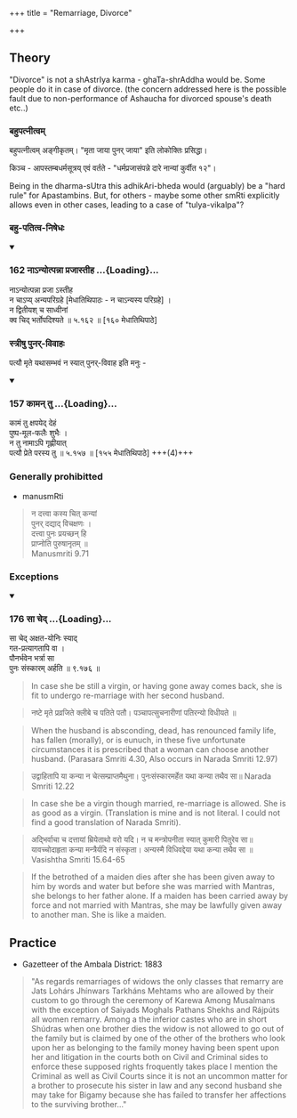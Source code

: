 +++
title = "Remarriage, Divorce"

+++

## Theory
"Divorce" is not a shAstrIya karma - ghaTa-shrAddha would be. Some people do it in case of divorce. (the concern addressed here is the possible fault due to non-performance of Ashaucha for divorced spouse's death etc..)

### बहुपत्नीत्वम्
बहुपत्नीत्वम् अङ्गीकृतम्। "मृता जाया पुनर् जाया" इति लोकोक्तिः प्रसिद्धा।  

किञ्च - आपस्तम्बधर्मसूत्रय् एवं वर्तते - "धर्मप्रजासंपन्ने दारे नान्यां कुर्वीत १२"।

Being in the dharma-sUtra this adhikAri-bheda would (arguably) be a "hard rule" for Apastambins. 
But, for others - maybe some other smRti explicitly allows even in other cases, leading to a case of "tulya-vikalpa"?

### बहु-पतित्व-निषेधः

<div class="js_include" includetitle="true" newlevelforh1="3" unfilled url="/kalpAntaram/smRtiH/manuH/vishvAsa-prastutiH/05/162_nA-nyotpannA_prajAstIha.md">
<details open><summary><h3>162 नाऽन्योत्पन्ना प्रजास्तीह ...{Loading}...</h3></summary>

नाऽन्योत्पन्ना प्रजा ऽस्तीह  
न चाऽप्य् अन्यपरिग्रहे [मेधातिथिपाठः - न चाऽन्यस्य परिग्रहे] ।  
न द्वितीयश् च साध्वीनां  
क्व चिद् भर्तोपदिश्यते  ॥ ५.१६२ ॥ [१६० मेधातिथिपाठे]
</details>
</div>

### स्त्रीषु पुनर्-विवाहः
पत्यौ मृते यथासम्भवं न स्यात् पुनर्-विवाह इति मनुः -

<div class="js_include" includetitle="true" newlevelforh1="3" unfilled url="/kalpAntaram/smRtiH/manuH/vishvAsa-prastutiH/05/157_kAman_tu.md">
<details open><summary><h3>157 कामन् तु ...{Loading}...</h3></summary>

कामं तु क्षपयेद् देहं  
पुष्प-मूल-फलैः शुभैः ।  
न तु नामाऽपि गृह्णीयात्  
पत्यौ प्रेते परस्य तु  ॥ ५.१५७ ॥ [१५५ मेधातिथिपाठे] +++(4)+++
</details>
</div>



### Generally prohibitted
- manusmRti

>  न दत्त्वा कस्य चित् कन्यां  
> पुनर् दद्याद् विचक्षणः ।  
> दत्त्वा पुनः प्रयच्छन् हि  
> प्राप्नोति पुरुषानृतम् ॥  
> Manusmriti 9.71
 
### Exceptions

<div class="js_include" includetitle="true" newlevelforh1="3" unfilled url="/kalpAntaram/smRtiH/manuH/vishvAsa-prastutiH/09/176_sA_ched.md">
<details open><summary><h3>176 सा चेद् ...{Loading}...</h3></summary>

सा चेद् अक्षत-योनिः स्याद्  
गत-प्रत्यागतापि वा ।  
पौनर्भवेन भर्त्रा सा  
पुनः संस्कारम् अर्हति  ॥ ९.१७६ ॥
</details>
</div>

> In case she be still a virgin, or having gone away comes back, she is fit to undergo re-marriage with her second husband.

> नष्टे मृते प्रव्रजिते क्लीबे च पतिते पतौ। पञ्चापत्सुचनारीणां पतिरन्यो विधीयते ॥ 
  
> When the husband is absconding, dead, has renounced family life, has fallen (morally), or is eunuch, in these five unfortunate circumstances it is prescribed that a woman can choose another husband. (Parasara Smriti 4.30, Also occurs in Narada Smriti 12.97)

> उद्वाहितापि या कन्या न चेत्सम्प्राप्तमैथुना। पुनःसंस्कारमर्हेत यथा कन्या तथैव सा॥ Narada Smriti 12.22

> In case she be a virgin though married, re-marriage is allowed. She is as good as a virgin. (Translation is mine and is not literal. I could not find a good translation of Narada Smriti).

> अद्भिर्वाचा च दत्तायां म्रियेताथो वरो यदि। न च मन्त्रोपनीता स्यात् कुमारी पितुरेव सा॥ यावच्चोदाहृता कन्या मन्त्रैर्यदि न संस्कृता। अन्यस्मै विधिवद्देया यथा कन्या तथैव सा ॥ Vasishtha Smriti 15.64-65

> If the betrothed of a maiden dies after she has been given away to him by words and water but before she was married with Mantras, she belongs to her father alone. If a maiden has been carried away by force and not married with Mantras, she may be lawfully given away to another man. She is like a maiden.

## Practice
- Gazetteer of the Ambala District: 1883

> "As regards remarriages of widows the only classes that remarry are Jats Lohárs Jhínwars Tarkháns Mehtams who are allowed by their custom to go through the ceremony of Karewa Among Musalmans with the exception of Saiyads Moghals Pathans Shekhs and Rájpúts all women remarry. Among a the inferior castes who are in short Shúdras when one brother dies the widow is not allowed to go out of the family but is claimed by one of the other of the brothers who look upon her as belonging to the family money having been spent upon her and litigation in the courts both on Civil and Criminal sides to enforce these supposed rights froquently takes place I mention the Criminal as well as Civil Courts since it is not an uncommon matter for a brother to prosecute his sister in law and any second husband she may take for Bigamy because she has failed to transfer her affections to the surviving brother..." 

